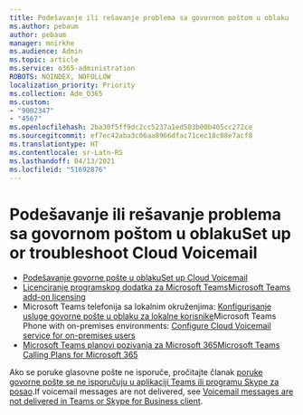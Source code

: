 ```yaml
---
title: Podešavanje ili rešavanje problema sa govornom poštom u oblaku
ms.author: pebaum
author: pebaum
manager: mnirkhe
ms.audience: Admin
ms.topic: article
ms.service: o365-administration
ROBOTS: NOINDEX, NOFOLLOW
localization_priority: Priority
ms.collection: Adm_O365
ms.custom:
- "9002347"
- "4567"
ms.openlocfilehash: 2ba30f5ff9dc2cc5237a1ed503b00b405cc272ce
ms.sourcegitcommit: ef7ec42aba3c06aa8966dfac71cec18c08e7acf8
ms.translationtype: HT
ms.contentlocale: sr-Latn-RS
ms.lasthandoff: 04/13/2021
ms.locfileid: "51692876"
---
```

# <a name="set-up-or-troubleshoot-cloud-voicemail"></a><span data-ttu-id="18d64-102">Podešavanje ili rešavanje problema sa govornom poštom u oblaku</span><span class="sxs-lookup"><span data-stu-id="18d64-102">Set up or troubleshoot Cloud Voicemail</span></span>

- [<span data-ttu-id="18d64-103">Podešavanje govorne pošte u oblaku</span><span class="sxs-lookup"><span data-stu-id="18d64-103">Set up Cloud Voicemail</span></span>](https://docs.microsoft.com/microsoftteams/set-up-phone-system-voicemail) 
- [<span data-ttu-id="18d64-104">Licenciranje programskog dodatka za Microsoft Teams</span><span class="sxs-lookup"><span data-stu-id="18d64-104">Microsoft Teams add-on licensing</span></span>](https://docs.microsoft.com/microsoftteams/teams-add-on-licensing/microsoft-teams-add-on-licensing) 
- <span data-ttu-id="18d64-105">Microsoft Teams telefonija sa lokalnim okruženjima: [Konfigurisanje usluge govorne pošte u oblaku za lokalne korisnike](https://docs.microsoft.com/skypeforbusiness/hybrid/configure-cloud-voicemail)</span><span class="sxs-lookup"><span data-stu-id="18d64-105">Microsoft Teams Phone with on-premises environments: [Configure Cloud Voicemail service for on-premises users](https://docs.microsoft.com/skypeforbusiness/hybrid/configure-cloud-voicemail)</span></span> 
- [<span data-ttu-id="18d64-106">Microsoft Teams planovi pozivanja za Microsoft 365</span><span class="sxs-lookup"><span data-stu-id="18d64-106">Microsoft Teams Calling Plans for Microsoft 365</span></span>](https://docs.microsoft.com//microsoftteams/calling-plans-for-office-365) 

<span data-ttu-id="18d64-107">Ako se poruke glasovne pošte ne isporuče, pročitajte članak [poruke govorne pošte se ne isporučuju u aplikaciji Teams ili programu Skype za posao](https://docs.microsoft.com/SkypeForBusiness/troubleshoot/hybrid-phone-system/voicemails-not-delivered).</span><span class="sxs-lookup"><span data-stu-id="18d64-107">If voicemail messages are not delivered, see [Voicemail messages are not delivered in Teams or Skype for Business client](https://docs.microsoft.com/SkypeForBusiness/troubleshoot/hybrid-phone-system/voicemails-not-delivered).</span></span>